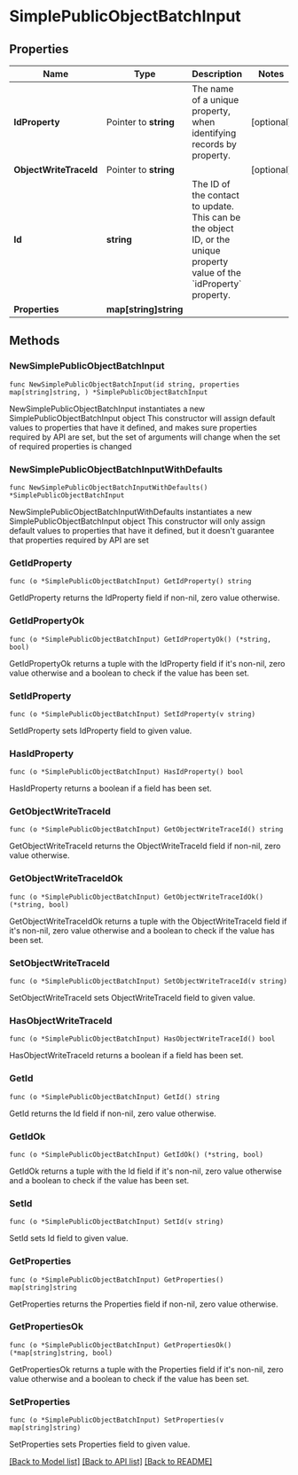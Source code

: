 # SimplePublicObjectBatchInput

## Properties

Name | Type | Description | Notes
------------ | ------------- | ------------- | -------------
**IdProperty** | Pointer to **string** | The name of a unique property, when identifying records by property.  | [optional] 
**ObjectWriteTraceId** | Pointer to **string** |  | [optional] 
**Id** | **string** | The ID of the contact to update. This can be the object ID, or the unique property value of the &#x60;idProperty&#x60; property. | 
**Properties** | **map[string]string** |  | 

## Methods

### NewSimplePublicObjectBatchInput

`func NewSimplePublicObjectBatchInput(id string, properties map[string]string, ) *SimplePublicObjectBatchInput`

NewSimplePublicObjectBatchInput instantiates a new SimplePublicObjectBatchInput object
This constructor will assign default values to properties that have it defined,
and makes sure properties required by API are set, but the set of arguments
will change when the set of required properties is changed

### NewSimplePublicObjectBatchInputWithDefaults

`func NewSimplePublicObjectBatchInputWithDefaults() *SimplePublicObjectBatchInput`

NewSimplePublicObjectBatchInputWithDefaults instantiates a new SimplePublicObjectBatchInput object
This constructor will only assign default values to properties that have it defined,
but it doesn't guarantee that properties required by API are set

### GetIdProperty

`func (o *SimplePublicObjectBatchInput) GetIdProperty() string`

GetIdProperty returns the IdProperty field if non-nil, zero value otherwise.

### GetIdPropertyOk

`func (o *SimplePublicObjectBatchInput) GetIdPropertyOk() (*string, bool)`

GetIdPropertyOk returns a tuple with the IdProperty field if it's non-nil, zero value otherwise
and a boolean to check if the value has been set.

### SetIdProperty

`func (o *SimplePublicObjectBatchInput) SetIdProperty(v string)`

SetIdProperty sets IdProperty field to given value.

### HasIdProperty

`func (o *SimplePublicObjectBatchInput) HasIdProperty() bool`

HasIdProperty returns a boolean if a field has been set.

### GetObjectWriteTraceId

`func (o *SimplePublicObjectBatchInput) GetObjectWriteTraceId() string`

GetObjectWriteTraceId returns the ObjectWriteTraceId field if non-nil, zero value otherwise.

### GetObjectWriteTraceIdOk

`func (o *SimplePublicObjectBatchInput) GetObjectWriteTraceIdOk() (*string, bool)`

GetObjectWriteTraceIdOk returns a tuple with the ObjectWriteTraceId field if it's non-nil, zero value otherwise
and a boolean to check if the value has been set.

### SetObjectWriteTraceId

`func (o *SimplePublicObjectBatchInput) SetObjectWriteTraceId(v string)`

SetObjectWriteTraceId sets ObjectWriteTraceId field to given value.

### HasObjectWriteTraceId

`func (o *SimplePublicObjectBatchInput) HasObjectWriteTraceId() bool`

HasObjectWriteTraceId returns a boolean if a field has been set.

### GetId

`func (o *SimplePublicObjectBatchInput) GetId() string`

GetId returns the Id field if non-nil, zero value otherwise.

### GetIdOk

`func (o *SimplePublicObjectBatchInput) GetIdOk() (*string, bool)`

GetIdOk returns a tuple with the Id field if it's non-nil, zero value otherwise
and a boolean to check if the value has been set.

### SetId

`func (o *SimplePublicObjectBatchInput) SetId(v string)`

SetId sets Id field to given value.


### GetProperties

`func (o *SimplePublicObjectBatchInput) GetProperties() map[string]string`

GetProperties returns the Properties field if non-nil, zero value otherwise.

### GetPropertiesOk

`func (o *SimplePublicObjectBatchInput) GetPropertiesOk() (*map[string]string, bool)`

GetPropertiesOk returns a tuple with the Properties field if it's non-nil, zero value otherwise
and a boolean to check if the value has been set.

### SetProperties

`func (o *SimplePublicObjectBatchInput) SetProperties(v map[string]string)`

SetProperties sets Properties field to given value.



[[Back to Model list]](../README.md#documentation-for-models) [[Back to API list]](../README.md#documentation-for-api-endpoints) [[Back to README]](../README.md)


